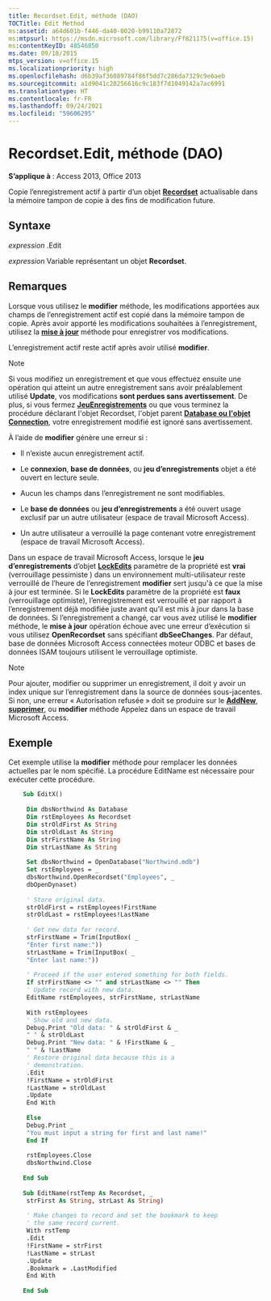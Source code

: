 ```yaml
---
title: Recordset.Edit, méthode (DAO)
TOCTitle: Edit Method
ms:assetid: a64d601b-f446-da40-0020-b99110a72872
ms:mtpsurl: https://msdn.microsoft.com/library/Ff821175(v=office.15)
ms:contentKeyID: 48546850
ms.date: 09/18/2015
mtps_version: v=office.15
ms.localizationpriority: high
ms.openlocfilehash: d6b39af36089784f86f5dd7c286da7329c9e6aeb
ms.sourcegitcommit: a1d9041c20256616c9c183f7d1049142a7ac6991
ms.translationtype: HT
ms.contentlocale: fr-FR
ms.lasthandoff: 09/24/2021
ms.locfileid: "59606295"
---
```

# <a name="recordsetedit-method-dao"></a>Recordset.Edit, méthode (DAO)

**S’applique à** : Access 2013, Office 2013

Copie l’enregistrement actif à partir d’un objet **[Recordset](recordset-object-dao.md)** actualisable dans la mémoire tampon de copie à des fins de modification future.

## <a name="syntax"></a>Syntaxe

*expression* .Edit

*expression* Variable représentant un objet **Recordset**.

## <a name="remarks"></a>Remarques

Lorsque vous utilisez le **modifier** méthode, les modifications apportées aux champs de l’enregistrement actif est copié dans la mémoire tampon de copie. Après avoir apporté les modifications souhaitées à l’enregistrement, utilisez la **[mise à jour](recordset-update-method-dao.md)** méthode pour enregistrer vos modifications.

L’enregistrement actif reste actif après avoir utilisé **modifier**.

> [!NOTE]
> Si vous modifiez un enregistrement et que vous effectuez ensuite une opération qui atteint un autre enregistrement sans avoir préalablement utilisé **Update**, vos modifications **sont perdues sans avertissement**. De plus, si vous fermez  **[JeuEnregistrements](database-object-dao.md)** ou que vous terminez la procédure déclarant l'objet Recordset, l'objet parent  **[Database ou l'objet Connection](connection-object-dao.md)**, votre enregistrement modifié est ignoré sans avertissement.

À l’aide de **modifier** génère une erreur si :

- Il n’existe aucun enregistrement actif.

- Le **connexion**, **base de données**, ou **jeu d’enregistrements** objet a été ouvert en lecture seule.

- Aucun les champs dans l’enregistrement ne sont modifiables.

- Le **base de données** ou **jeu d’enregistrements** a été ouvert usage exclusif par un autre utilisateur (espace de travail Microsoft Access).

- Un autre utilisateur a verrouillé la page contenant votre enregistrement (espace de travail Microsoft Access).

Dans un espace de travail Microsoft Access, lorsque le **jeu d’enregistrements** d’objet **[LockEdits](recordset-lockedits-property-dao.md)** paramètre de la propriété est **vrai** (verrouillage pessimiste ) dans un environnement multi-utilisateur reste verrouillé de l’heure de l’enregistrement **modifier** sert jusqu'à ce que la mise à jour est terminée. Si le **LockEdits** paramètre de la propriété est **faux** (verrouillage optimiste), l’enregistrement est verrouillé et par rapport à l’enregistrement déjà modifiée juste avant qu’il est mis à jour dans la base de données. Si l’enregistrement a changé, car vous avez utilisé le **modifier** méthode, le **mise à jour** opération échoue avec une erreur d’exécution si vous utilisez **OpenRecordset** sans spécifiant **dbSeeChanges**. Par défaut, base de données Microsoft Access connectées moteur ODBC et bases de données ISAM toujours utilisent le verrouillage optimiste.

> [!NOTE]
> Pour ajouter, modifier ou supprimer un enregistrement, il doit y avoir un index unique sur l’enregistrement dans la source de données sous-jacentes. Si non, une erreur « Autorisation refusée » doit se produire sur le **[AddNew](recordset-addnew-method-dao.md)**, **[supprimer](fields-delete-method-dao.md)**, ou **modifier** méthode Appelez dans un espace de travail Microsoft Access.

## <a name="example"></a>Exemple

Cet exemple utilise la **modifier** méthode pour remplacer les données actuelles par le nom spécifié. La procédure EditName est nécessaire pour exécuter cette procédure.

```vb
    Sub EditX() 
     
     Dim dbsNorthwind As Database 
     Dim rstEmployees As Recordset 
     Dim strOldFirst As String 
     Dim strOldLast As String 
     Dim strFirstName As String 
     Dim strLastName As String 
     
     Set dbsNorthwind = OpenDatabase("Northwind.mdb") 
     Set rstEmployees = _ 
     dbsNorthwind.OpenRecordset("Employees", _ 
     dbOpenDynaset) 
     
     ' Store original data. 
     strOldFirst = rstEmployees!FirstName 
     strOldLast = rstEmployees!LastName 
     
     ' Get new data for record. 
     strFirstName = Trim(InputBox( _ 
     "Enter first name:")) 
     strLastName = Trim(InputBox( _ 
     "Enter last name:")) 
     
     ' Proceed if the user entered something for both fields. 
     If strFirstName <> "" and strLastName <> "" Then 
     ' Update record with new data. 
     EditName rstEmployees, strFirstName, strLastName 
     
     With rstEmployees 
     ' Show old and new data. 
     Debug.Print "Old data: " & strOldFirst & _ 
     " " & strOldLast 
     Debug.Print "New data: " & !FirstName & _ 
     " " & !LastName 
     ' Restore original data because this is a 
     ' demonstration. 
     .Edit 
     !FirstName = strOldFirst 
     !LastName = strOldLast 
     .Update 
     End With 
     
     Else 
     Debug.Print _ 
     "You must input a string for first and last name!" 
     End If 
     
     rstEmployees.Close 
     dbsNorthwind.Close 
     
    End Sub 
     
    Sub EditName(rstTemp As Recordset, _ 
     strFirst As String, strLast As String) 
     
     ' Make changes to record and set the bookmark to keep 
     ' the same record current. 
     With rstTemp 
     .Edit 
     !FirstName = strFirst 
     !LastName = strLast 
     .Update 
     .Bookmark = .LastModified 
     End With 
     
    End Sub
```
